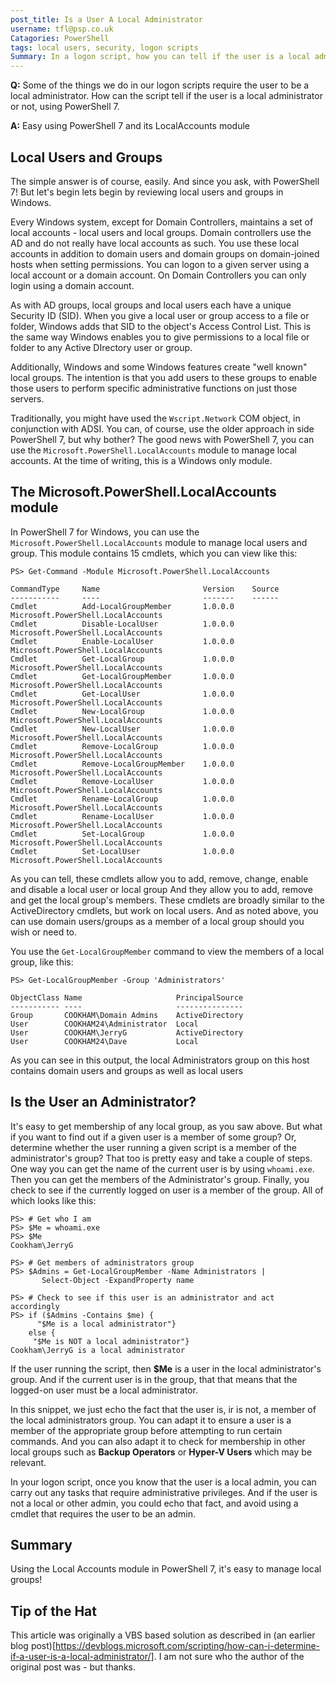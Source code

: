 ```yaml
---
post_title: Is a User A Local Administrator
username: tfl@psp.co.uk
Catagories: PowerShell
tags: local users, security, logon scripts
Summary: In a logon script, how you can tell if the user is a local administrator
---
```


**Q:** Some of the things we do in our logon scripts require the user to be a local administrator. How can the script tell if the user is a local administrator or not, using PowerShell 7.

**A:**  Easy using PowerShell 7 and its LocalAccounts module

## Local Users and Groups

The simple answer is of course, easily.
And since you ask, with PowerShell 7!
But let's begin lets begin by reviewing local users and groups in Windows.

Every Windows system, except for Domain Controllers, maintains a set of local accounts - local users and local groups.
Domain controllers use the AD and do not really have local accounts as such.
You use these local accounts in addition to domain users and domain groups on domain-joined  hosts when setting permissions.
You can logon to a given server using a local account or a domain account.
On Domain Controllers you can only login using a domain account.

As with AD groups, local groups and local users each have a unique Security ID (SID).
When you give a local user or group access to a file or folder, Windows adds that SID to the object's Access Control List.
This is the same way Windows enables you to give permissions to a local file or folder to any Active DIrectory user or group.

Additionally, Windows and some Windows features create "well known" local groups.
The intention is that you add users to these groups to enable those users to perform specific administrative functions on just those servers.

Traditionally, you might have used the `Wscript.Network` COM object, in conjunction with ADSI.
You can, of course, use the older approach in side PowerShell 7, but why bother?
The good news with PowerShell 7, you can use the `Microsoft.PowerShell.LocalAccounts` module to manage local accounts.
At the time of writing, this is a Windows only module.

## The Microsoft.PowerShell.LocalAccounts module

In PowerShell 7 for Windows, you can use the `Microsoft.PowerShell.LocalAccounts` module to manage local users and group.
This module contains 15 cmdlets, which you can view like this:

```powershell-console
PS> Get-Command -Module Microsoft.PowerShell.LocalAccounts

CommandType     Name                       Version    Source
-----------     ----                       -------    ------
Cmdlet          Add-LocalGroupMember       1.0.0.0    Microsoft.PowerShell.LocalAccounts
Cmdlet          Disable-LocalUser          1.0.0.0    Microsoft.PowerShell.LocalAccounts
Cmdlet          Enable-LocalUser           1.0.0.0    Microsoft.PowerShell.LocalAccounts
Cmdlet          Get-LocalGroup             1.0.0.0    Microsoft.PowerShell.LocalAccounts
Cmdlet          Get-LocalGroupMember       1.0.0.0    Microsoft.PowerShell.LocalAccounts
Cmdlet          Get-LocalUser              1.0.0.0    Microsoft.PowerShell.LocalAccounts
Cmdlet          New-LocalGroup             1.0.0.0    Microsoft.PowerShell.LocalAccounts
Cmdlet          New-LocalUser              1.0.0.0    Microsoft.PowerShell.LocalAccounts
Cmdlet          Remove-LocalGroup          1.0.0.0    Microsoft.PowerShell.LocalAccounts
Cmdlet          Remove-LocalGroupMember    1.0.0.0    Microsoft.PowerShell.LocalAccounts
Cmdlet          Remove-LocalUser           1.0.0.0    Microsoft.PowerShell.LocalAccounts
Cmdlet          Rename-LocalGroup          1.0.0.0    Microsoft.PowerShell.LocalAccounts
Cmdlet          Rename-LocalUser           1.0.0.0    Microsoft.PowerShell.LocalAccounts
Cmdlet          Set-LocalGroup             1.0.0.0    Microsoft.PowerShell.LocalAccounts
Cmdlet          Set-LocalUser              1.0.0.0    Microsoft.PowerShell.LocalAccounts
```

As you can tell, these cmdlets allow you to add, remove, change, enable and disable a local user or local group
And they allow you to add, remove and get the local group's members.
These cmdlets are broadly similar to the ActiveDirectory cmdlets, but work on local users.
And as noted above, you can use domain users/groups as a member of a local group should you wish or need to.

You use the `Get-LocalGroupMember` command to view the members of a local group, like this:

```powershell-console
PS> Get-LocalGroupMember -Group 'Administrators'

ObjectClass Name                     PrincipalSource
----------- ----                     ---------------
Group       COOKHAM\Domain Admins    ActiveDirectory
User        COOKHAM24\Administrator  Local
User        COOKHAM\JerryG           ActiveDirectory
User        COOKHAM24\Dave           Local
```

As you can see in this output, the local Administrators group on this host contains domain users and groups as well as local users

## Is the User an Administrator?

It's easy to get membership of any local group, as you saw above.
But what if you want to find out if a given user is a member of some group?
Or, determine whether the user running a given script is a member of the administrator's group?
That too is pretty easy and take a couple of steps.
One way you can get the name of the current user is by using `whoami.exe`.
Then you can get the members of the Administrator's group.
Finally, you check to see if the currently logged on user is a member of the group.
All of which looks like this:

```powershell-console
PS> # Get who I am
PS> $Me = whoami.exe
PS> $Me 
Cookham\JerryG

PS> # Get members of administrators group
PS> $Admins = Get-LocalGroupMember -Name Administrators | 
       Select-Object -ExpandProperty name

PS> # Check to see if this user is an administrator and act accordingly
PS> if ($Admins -Contains $me) {
      "$Me is a local administrator"} 
    else {
     "$Me is NOT a local administrator"}
Cookham\JerryG is a local administrator
```

If the user running the script, then **$Me** is a user in the local administrator's group.
And if the current user is in the group, that that means that the logged-on user must be a local administrator.

In this snippet, we just echo the fact that the user is, ir is not, a member of the local administrators group.
You can adapt it to ensure a user is a member of the appropriate group before attempting to run certain commands.
And you can also adapt it to check for membership in other local groups such as **Backup Operators** or **Hyper-V Users** which may be relevant.

In your logon script, once you know that the user is a local admin, you can carry out any tasks that require administrative privileges.
And if the user is not a local or other admin, you could echo that fact, and avoid using a cmdlet that requires the user to be an admin.

## Summary

Using the Local Accounts module in PowerShell 7, it's easy to manage local groups!

## Tip of the Hat

This article was originally a VBS based solution as described in (an earlier blog post)[https://devblogs.microsoft.com/scripting/how-can-i-determine-if-a-user-is-a-local-administrator/].
I am not sure who the author of the original post was - but thanks.
